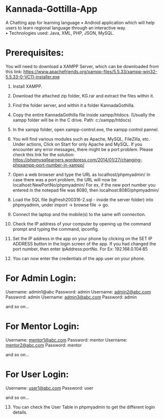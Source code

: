 # Kannada-Gottilla-App
A Chatting app for learning language
• Android application which will help users to learn regional language through an interactive way.<br />
• Technologies used: Java, XML, PHP, JSON, MySQL.<br />

# Prerequisites: 
 
You will need to download a XAMPP Server, which can be downloaded from this link:
https://www.apachefriends.org/xampp-files/5.5.33/xampp-win32-5.5.33-0-VC11-installer.exe
 
1. Install XAMPP.
 
2. Download the attached zip folder, KG.rar and extract the files within it. 
 
3. Find the folder server, and within it a folder KannadaGothilla.
 
4. Copy the entire KannadaGothilla file inside xampp/htdocs. (Usually the xampp folder will be in the C drive. Path: c:/xampp/htdocs)
 
5. In the xampp folder, open xampp-control.exe, the xampp control pannel.
 
6. You will find various modules such as Apache, MySQL, FileZilla, etc. Under actions, Click on Start for only Apache and MySQL.
If you encounter any error messages, there might be a port problem. Please check this link for the solution: 
https://phpmysqllearners.wordpress.com/2014/01/27/changing-phpxampp-port-number-in-xampp/
7. Open a web browser and type the URL as localhost/phpmyadmin/
In case there was a port problem, the URL will now be localhost:NewPortNo/phpmyadmin/
For ex, if the new port number you entered in the notepad file was 8080, then localhost:8080/phpmyadmin/
 
8. Load the SQL file (kgfresh200316-2.sql - inside the server folder) into phpmyadmin, under import -> browse file -> go.  
 
9. Connect the laptop and the mobile(s) to the same wifi connection. 
 
10. Check the IP address of your computer by opening up the command prompt and typing the command, ipconfig.
 
11. Set the IP address in the app on your phone by clicking on the SET IP ADDRESS button in the login screen of the app. 
If you had changed the port number, then enter ipAddress:portNo. For Ex: 192.168.0.104:85
 
12. You can now enter the credentials of the app user on your phone. 
 
# For Admin Login:
 
Username: admin1@abc Password: admin
Username: admin2@abc.com Password: admin
Username: admin3@abc.com Password: admin
 
and so on... 
 
# For Mentor Login:
 
Username: mentor1@abc.com Password: mentor
Username: mentor2@abc.com Password: mentor
 
and so on...
 
# For User Login: 
 
Username: user1@abc.com Password: user
 
and so on... 

13. You can check the User Table in phpmyadmin to get the different login details.
